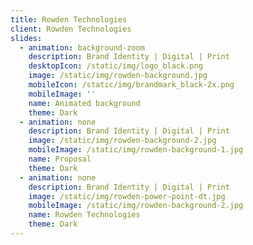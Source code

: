 ```yaml
---
title: Rowden Technologies
client: Rowden Technologies
slides:
  - animation: background-zoom
    description: Brand Identity | Digital | Print
    desktopIcon: /static/img/logo_black.png
    image: /static/img/rowden-background.jpg
    mobileIcon: /static/img/brandmark_black-2x.png
    mobileImage: ''
    name: Animated background
    theme: Dark
  - animation: none
    description: Brand Identity | Digital | Print
    image: /static/img/rowden-background-2.jpg
    mobileImage: /static/img/rowden-background-1.jpg
    name: Proposal
    theme: Dark
  - animation: none
    description: Brand Identity | Digital | Print
    image: /static/img/rowden-power-point-dt.jpg
    mobileImage: /static/img/rowden-background-2.jpg
    name: Rowden Technologies
    theme: Dark
---
```


